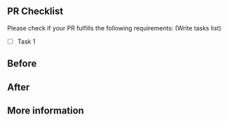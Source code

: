 ## PR Checklist

Please check if your PR fulfills the following requirements:
(Write tasks list)

- [ ] Task 1

## Before

## After

## More information
